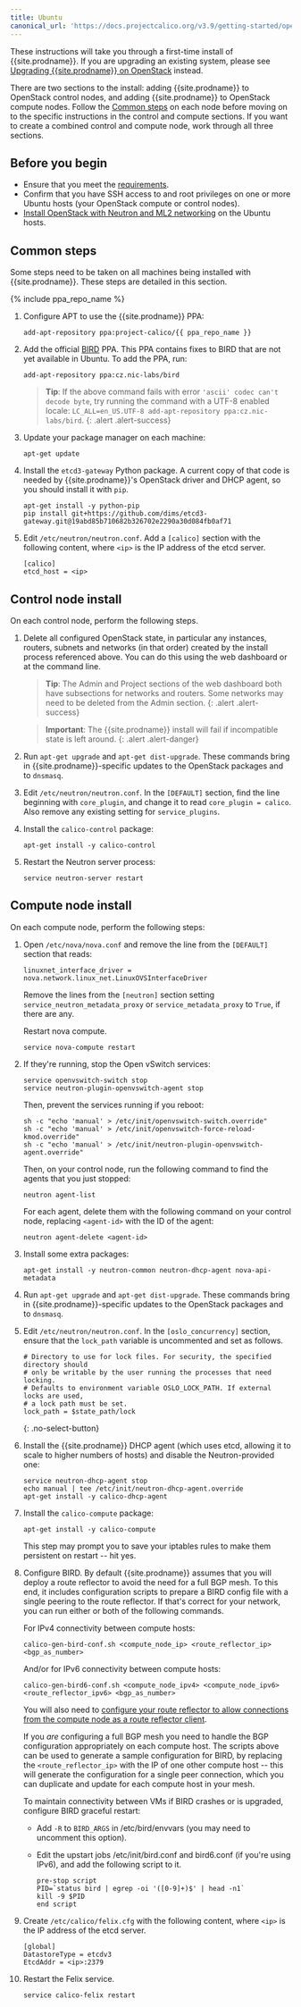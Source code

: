 ```yaml
---
title: Ubuntu
canonical_url: 'https://docs.projectcalico.org/v3.9/getting-started/openstack/installation/ubuntu'
---
```


These instructions will take you through a first-time install of
{{site.prodname}}.  If you are upgrading an existing system, please see
[Upgrading {{site.prodname}} on OpenStack](../../../maintenance/openstack-upgrade)
instead.

There are two sections to the install: adding {{site.prodname}} to OpenStack
control nodes, and adding {{site.prodname}} to OpenStack compute nodes.  Follow
the [Common steps](#common-steps) on each node before moving on to the specific
instructions in the control and compute sections. If you want to create a
combined control and compute node, work through all three sections.

## Before you begin

- Ensure that you meet the [requirements](../requirements).
- Confirm that you have SSH access to and root privileges on one or more Ubuntu hosts
  (your OpenStack compute or control nodes).
- [Install OpenStack with Neutron and ML2 networking](http://docs.openstack.org)
  on the Ubuntu hosts.

## Common steps

Some steps need to be taken on all machines being installed with {{site.prodname}}.
These steps are detailed in this section.

{% include ppa_repo_name %}

1.  Configure APT to use the {{site.prodname}} PPA:

    ```
    add-apt-repository ppa:project-calico/{{ ppa_repo_name }}
    ```

1.  Add the official [BIRD](http://bird.network.cz/) PPA. This PPA contains
    fixes to BIRD that are not yet available in Ubuntu. To add the PPA, run:

    ```
    add-apt-repository ppa:cz.nic-labs/bird
    ```

    > **Tip**: If the above command fails with error
    > `'ascii' codec can't decode byte`, try running the command with a
    > UTF-8 enabled locale:
    > `LC_ALL=en_US.UTF-8 add-apt-repository ppa:cz.nic-labs/bird`.
    {: .alert .alert-success}

1. Update your package manager on each machine:

    ```
    apt-get update
    ```

1.  Install the `etcd3-gateway` Python package.  A current copy of that code is
    needed by {{site.prodname}}'s OpenStack driver and DHCP agent, so you
    should install it with `pip`.

    ```
    apt-get install -y python-pip
    pip install git+https://github.com/dims/etcd3-gateway.git@19abd85b710682b326702e2290a30d084fb0af71
    ```

1.  Edit `/etc/neutron/neutron.conf`.  Add a `[calico]` section with
    the following content, where `<ip>` is the IP address of the etcd
    server.

    ```
    [calico]
    etcd_host = <ip>
    ```

## Control node install

On each control node, perform the following steps.

1.  Delete all configured OpenStack state, in particular any instances,
    routers, subnets and networks (in that order) created by the install
    process referenced above. You can do this using the web dashboard or
    at the command line.

    > **Tip**: The Admin and Project sections of the web dashboard both
    > have subsections for networks and routers. Some networks may
    > need to be deleted from the Admin section.
    {: .alert .alert-success}

    > **Important**: The {{site.prodname}} install will fail if incompatible state is
    > left around.
    {: .alert .alert-danger}

1.  Run `apt-get upgrade` and `apt-get dist-upgrade`. These commands
    bring in {{site.prodname}}-specific updates to the OpenStack packages and
    to `dnsmasq`.

1.  Edit `/etc/neutron/neutron.conf`. In the `[DEFAULT]` section, find
    the line beginning with `core_plugin`, and change it to read `core_plugin =
    calico`.  Also remove any existing setting for `service_plugins`.

1.  Install the `calico-control` package:

    ```
    apt-get install -y calico-control
    ```

1.  Restart the Neutron server process:

    ```
    service neutron-server restart
    ```

## Compute node install

On each compute node, perform the following steps:

1.  Open `/etc/nova/nova.conf` and remove the line from the `[DEFAULT]`
    section that reads:

    ```
    linuxnet_interface_driver = nova.network.linux_net.LinuxOVSInterfaceDriver
    ```

    Remove the lines from the `[neutron]` section setting
    `service_neutron_metadata_proxy` or `service_metadata_proxy` to
    `True`, if there are any.

    Restart nova compute.

    ```
    service nova-compute restart
    ```

1.  If they're running, stop the Open vSwitch services:

    ```
    service openvswitch-switch stop
    service neutron-plugin-openvswitch-agent stop
    ```

    Then, prevent the services running if you reboot:

    ```
    sh -c "echo 'manual' > /etc/init/openvswitch-switch.override"
    sh -c "echo 'manual' > /etc/init/openvswitch-force-reload-kmod.override"
    sh -c "echo 'manual' > /etc/init/neutron-plugin-openvswitch-agent.override"
    ```

    Then, on your control node, run the following command to find the
    agents that you just stopped:

    ```
    neutron agent-list
    ```

    For each agent, delete them with the following command on your
    control node, replacing `<agent-id>` with the ID of the agent:

    ```
    neutron agent-delete <agent-id>
    ```

1.  Install some extra packages:

    ```
    apt-get install -y neutron-common neutron-dhcp-agent nova-api-metadata
    ```

1.  Run `apt-get upgrade` and `apt-get dist-upgrade`. These commands
    bring in {{site.prodname}}-specific updates to the OpenStack packages and
    to `dnsmasq`.

1.  Edit `/etc/neutron/neutron.conf`.  In the `[oslo_concurrency]` section,
    ensure that the `lock_path` variable is uncommented and set as follows.

    ```
    # Directory to use for lock files. For security, the specified directory should
    # only be writable by the user running the processes that need locking.
    # Defaults to environment variable OSLO_LOCK_PATH. If external locks are used,
    # a lock path must be set.
    lock_path = $state_path/lock
    ```
    {: .no-select-button}

1.  Install the {{site.prodname}} DHCP agent (which uses etcd, allowing
    it to scale to higher numbers of hosts) and disable the Neutron-provided
    one:

    ```
    service neutron-dhcp-agent stop
    echo manual | tee /etc/init/neutron-dhcp-agent.override
    apt-get install -y calico-dhcp-agent
    ```

1.  Install the `calico-compute` package:

    ```
    apt-get install -y calico-compute
    ```

    This step may prompt you to save your iptables rules to make them
    persistent on restart -- hit yes.

1.  Configure BIRD. By default {{site.prodname}} assumes that you will deploy a
    route reflector to avoid the need for a full BGP mesh. To this end, it
    includes configuration scripts to prepare a BIRD config file with a single
    peering to the route reflector. If that's correct for your network, you can
    run either or both of the following commands.

    For IPv4 connectivity between compute hosts:

    ```
    calico-gen-bird-conf.sh <compute_node_ip> <route_reflector_ip> <bgp_as_number>
    ```

    And/or for IPv6 connectivity between compute hosts:

    ```
    calico-gen-bird6-conf.sh <compute_node_ipv4> <compute_node_ipv6> <route_reflector_ipv6> <bgp_as_number>
    ```

    You will also need to [configure your route reflector to allow
    connections from the compute node as a route reflector
    client](../../../networking/routereflector).

    If you *are* configuring a full BGP mesh you need to handle the BGP
    configuration appropriately on each compute host. The scripts above can be
    used to generate a sample configuration for BIRD, by replacing the
    `<route_reflector_ip>` with the IP of one other compute host -- this will
    generate the configuration for a single peer connection, which you can
    duplicate and update for each compute host in your mesh.

    To maintain connectivity between VMs if BIRD crashes or is upgraded,
    configure BIRD graceful restart:

    -   Add `-R` to `BIRD_ARGS` in /etc/bird/envvars (you may need to
        uncomment this option).
    -   Edit the upstart jobs /etc/init/bird.conf and bird6.conf (if
        you're using IPv6), and add the following script to it.

        ```
        pre-stop script
        PID=`status bird | egrep -oi '([0-9]+)$' | head -n1`
        kill -9 $PID
        end script
        ```

1.  Create `/etc/calico/felix.cfg` with the following content, where `<ip>` is the IP
    address of the etcd server.

    ```
    [global]
    DatastoreType = etcdv3
    EtcdAddr = <ip>:2379
    ```

1.  Restart the Felix service.

    ```
    service calico-felix restart
    ```
